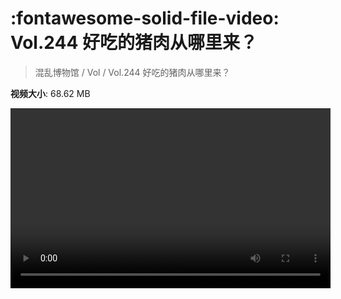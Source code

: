 # :fontawesome-solid-file-video: Vol.244 好吃的猪肉从哪里来？

> 混乱博物馆 / Vol / Vol.244 好吃的猪肉从哪里来？

**视频大小**: 68.62 MB

<video id="V-cfa32ecd2fdb94b9ffeff495a0f8d939" width="512" height="288" preload="none" playsinline webkit-playsinline></video>